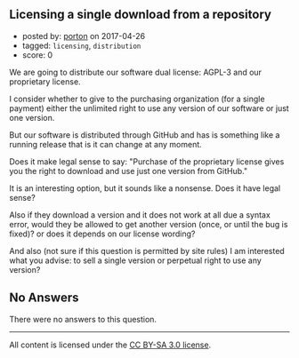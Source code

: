 ## Licensing a single download from a repository

- posted by: [porton](https://stackexchange.com/users/457033/porton) on 2017-04-26
- tagged: `licensing`, `distribution`
- score: 0

<p>We are going to distribute our software dual license: AGPL-3 and our proprietary license.</p>

<p>I consider whether to give to the purchasing organization (for a single payment) either the unlimited right to use any version of our software or just one version.</p>

<p>But our software is distributed through GitHub and has is something like a running release that is it can change at any moment.</p>

<p>Does it make legal sense to say: "Purchase of the proprietary license gives you the right to download and use just one version from GitHub."</p>

<p>It is an interesting option, but it sounds like a nonsense. Does it have legal sense?</p>

<p>Also if they download a version and it does not work at all due a syntax error, would they be allowed to get another version (once, or until the bug is fixed)? or does it depends on our license wording?</p>

<p>And also (not sure if this question is permitted by site rules) I am interested what you advise: to sell a single version or perpetual right to use any version?</p>


## No Answers

There were no answers to this question.


---

All content is licensed under the [CC BY-SA 3.0 license](https://creativecommons.org/licenses/by-sa/3.0/).
